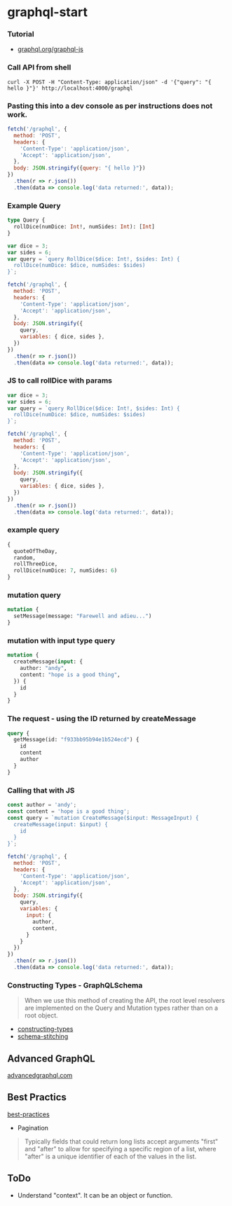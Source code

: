 # graphql-start

### Tutorial
* [graphql.org/graphql-js](https://graphql.org/graphql-js/)

### Call API from shell
```shell script
curl -X POST -H "Content-Type: application/json" -d '{"query": "{ hello }"}' http://localhost:4000/graphql
```

### Pasting this into a dev console as per instructions does not work.
```javascript
fetch('/graphql', {
  method: 'POST',
  headers: {
    'Content-Type': 'application/json',
    'Accept': 'application/json',
  },
  body: JSON.stringify({query: "{ hello }"})
})
  .then(r => r.json())
  .then(data => console.log('data returned:', data));
```

### Example Query

```graphql
type Query {
  rollDice(numDice: Int!, numSides: Int): [Int]
}
```

```javascript
var dice = 3;
var sides = 6;
var query = `query RollDice($dice: Int!, $sides: Int) {
  rollDice(numDice: $dice, numSides: $sides)
}`;

fetch('/graphql', {
  method: 'POST',
  headers: {
    'Content-Type': 'application/json',
    'Accept': 'application/json',
  },
  body: JSON.stringify({
    query,
    variables: { dice, sides },
  })
})
  .then(r => r.json())
  .then(data => console.log('data returned:', data));
```

### JS to call rollDice with params

```javascript
var dice = 3;
var sides = 6;
var query = `query RollDice($dice: Int!, $sides: Int) {
  rollDice(numDice: $dice, numSides: $sides)
}`;

fetch('/graphql', {
  method: 'POST',
  headers: {
    'Content-Type': 'application/json',
    'Accept': 'application/json',
  },
  body: JSON.stringify({
    query,
    variables: { dice, sides },
  })
})
  .then(r => r.json())
  .then(data => console.log('data returned:', data));
```

### example query

```graphql
{
  quoteOfTheDay,
  random,
  rollThreeDice,
  rollDice(numDice: 7, numSides: 6)
}
```

### mutation query

```graphql
mutation {
  setMessage(message: "Farewell and adieu...")
}
```

### mutation with input type query

```graphql
mutation {
  createMessage(input: {
    author: "andy",
    content: "hope is a good thing",
  }) {
    id
  }
}
```

### The request - using the ID returned by createMessage

```graphql
query {
  getMessage(id: "f933bb95b94e1b524ecd") {
    id
    content
    author
  }
}
```

### Calling that with JS

```javascript
const author = 'andy';
const content = 'hope is a good thing';
const query = `mutation CreateMessage($input: MessageInput) {
  createMessage(input: $input) {
    id
  }
}`;

fetch('/graphql', {
  method: 'POST',
  headers: {
    'Content-Type': 'application/json',
    'Accept': 'application/json',
  },
  body: JSON.stringify({
    query,
    variables: {
      input: {
        author,
        content,
      }
    }
  })
})
  .then(r => r.json())
  .then(data => console.log('data returned:', data));
```

### Constructing Types - GraphQLSchema 

> When we use this method of creating the API, the root level resolvers are implemented on the Query and Mutation types rather than on a root object.

* [constructing-types](https://graphql.org/graphql-js/constructing-types/)
* [schema-stitching](https://www.advancedgraphql.com/content/schema-stitching)

## Advanced GraphQL

[advancedgraphql.com](https://www.advancedgraphql.com/content/schema-transformation)

## Best Practics
[best-practices](https://graphql.org/learn/best-practices/)

* Pagination
> Typically fields that could return long lists accept arguments "first" and "after" to allow for specifying a specific region of a list, where "after" is a unique identifier of each of the values in the list.



## ToDo
* Understand "context".  It can be an object or function.
